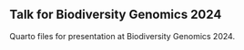 ## Talk for Biodiversity Genomics 2024

Quarto files for presentation at Biodiversity Genomics 2024.
